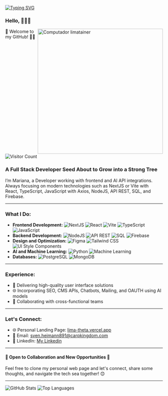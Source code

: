 [![Typing SVG](https://readme-typing-svg.demolab.com?font=Fira+Code&size=35&pause=1000&color=F6F753&width=700&lines=Hello%2C+this+is+Mariana+Lima;I'm+a+FullStack+Web+Developer)](https://git.io/typing-svg)

### Hello, 👩🏻‍💻

<img src="https://raw.githubusercontent.com/MicaelliMedeiros/micaellimedeiros/master/image/computer-illustration.png" min-width="400px" max-width="400px" width="400px" align="right" alt="Computador limatainer">

🌱 Welcome to my GitHub! 👊🏽
![Visitor Count](https://visitor-badge.laobi.icu/badge?page_id=limatainer.limatainer)

### A Full Stack Developer Seed About to Grow into a Strong Tree

I’m Mariana, a Developer working with frontend and AI API integrations. Always focusing on modern technologies such as NextJS or Vite with React, TypeScript, JavaScript with Axios, NodeJS, API REST, SQL, and Firebase. 

---

### What I Do:
- **Frontend Development:** ![NextJS](https://img.shields.io/badge/NextJS-000000?style=flat&logo=next.js&logoColor=white) ![React](https://img.shields.io/badge/React-20232A?style=flat&logo=react&logoColor=61DAFB) ![Vite](https://img.shields.io/badge/Vite-646CFF?style=flat&logo=vite&logoColor=white) ![TypeScript](https://img.shields.io/badge/TypeScript-007ACC?style=flat&logo=typescript&logoColor=white) ![JavaScript](https://img.shields.io/badge/JavaScript-F7DF1E?style=flat&logo=javascript&logoColor=black)
- **Backend Development:** ![NodeJS](https://img.shields.io/badge/Node.js-339933?style=flat&logo=node.js&logoColor=white) ![API REST](https://img.shields.io/badge/API%20REST-FF6F00?style=flat&logo=rest&logoColor=white) ![SQL](https://img.shields.io/badge/SQL-4479A1?style=flat&logo=mysql&logoColor=white) ![Firebase](https://img.shields.io/badge/Firebase-FFCA28?style=flat&logo=firebase&logoColor=black)
- **Design and Optimization:** ![Figma](https://img.shields.io/badge/Figma-F24E1E?style=flat&logo=figma&logoColor=white) ![Tailwind CSS](https://img.shields.io/badge/Tailwind_CSS-38B2AC?style=flat&logo=tailwind-css&logoColor=white) ![UI Style Components](https://img.shields.io/badge/UI_Style_Components-DB7093?style=flat&logo=styled-components&logoColor=white)
- **AI and Machine Learning:** ![Python](https://img.shields.io/badge/Python-3776AB?style=flat&logo=python&logoColor=white) ![Machine Learning](https://img.shields.io/badge/Machine_Learning-FF6F00?style=flat&logo=ml&logoColor=white)
- **Databases:** ![PostgreSQL](https://img.shields.io/badge/PostgreSQL-336791?style=flat&logo=postgresql&logoColor=white) ![MongoDB](https://img.shields.io/badge/MongoDB-47A248?style=flat&logo=mongodb&logoColor=white)

---

### Experience:
- 🚀 Delivering high-quality user interface solutions
- 🌐 Incorporating SEO, CMS APIs, Chatbots, Mailing, and OAUTH using AI models
- 🤝 Collaborating with cross-functional teams

---

### Let's Connect:
- 🌐 Personal Landing Page: [lima-theta.vercel.app](https://lima-theta.vercel.app/)
- 📧 Email: [sven.heimann891@carpkingdom.com](mailto:sven.heimann891@carpkingdom.com)
- 💼 LinkedIn: [My Linkedin](https://www.linkedin.com/in/marianacousseiro/)

---

#### 🌟 **Open to Collaboration and New Opportunities** 🌟

Feel free to clone my personal web page and let's connect, share some thoughts, and navigate the tech sea together! 😊

---

![GitHub Stats](https://github-readme-stats.vercel.app/api?username=limatainer&show_icons=true&theme=radical)
![Top Languages](https://github-readme-stats.vercel.app/api/top-langs/?username=limatainer&layout=compact&theme=radical)
